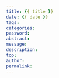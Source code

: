 ```yaml
---
title: {{ title }}
date: {{ date }}
tags:
categories:
password:
abstract:
message:
description:
top:
author:
permalink:
---
```

